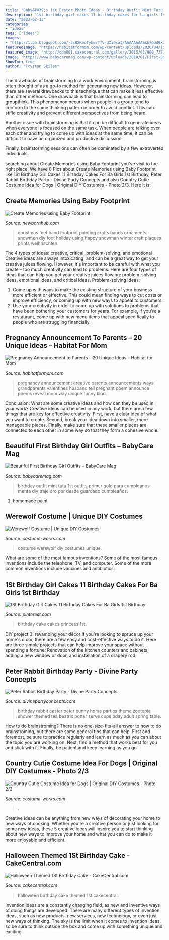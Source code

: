 ```yaml
---
title: "Baby&#039;s 1st Easter Photo Ideas - Birthday Outfit Mint Tutu 1st Outfits Primer Gold Para Cumpleanos Menta Diy Traje Oro Por Desde Guardado Cumpleaños"
description: "1st birthday girl cakes 11 birthday cakes for ba girls 1st birthday"
date: "2023-02-13"
categories:
- "ideas"
tags: ["ideas"]
images:
- "http://1.bp.blogspot.com/-5s8XKmoTyhw/TfV-UXi0xaI/AAAAAAAAEkk/Gdd9Xd3lZSo/s1600/004.JPG"
featuredImage: "https://habitatformom.com/wp-content/uploads/2020/04/15-pregnancy-announcement-ideas-parents-grandparents-4-min.jpg"
featured_image: "http://cdn001.cakecentral.com/gallery/2015/03/900_737140ZhCn_halloween-themed-1st-birthday-cake.jpg"
image: "https://www.babycaremag.com/wp-content/uploads/2018/01/First-Birthday-Baby-Girl-Outfit-11.jpg"
ShowToc: true
author: "Trystan Skiles"
---
```



The drawbacks of brainstorming
In a work environment, brainstorming is often thought of as a go-to method for generating new ideas. However, there are several drawbacks to this technique that can make it less effective than other methods.
One drawback is that brainstorming can lead to groupthink. This phenomenon occurs when people in a group tend to conform to the same thinking pattern in order to avoid conflict. This can stifle creativity and prevent different perspectives from being heard.

Another issue with brainstorming is that it can be difficult to generate ideas when everyone is focused on the same task. When people are talking over each other and trying to come up with ideas at the same time, it can be difficult to have an organized and productive discussion.

Finally, brainstorming sessions can often be dominated by a few extroverted individuals.

	

		
searching about Create Memories using Baby Footprint you've visit to the right place. We have 8 Pics about Create Memories using Baby Footprint like 1St Birthday Girl Cakes 11 Birthday Cakes For Ba Girls 1st Birthday, Peter Rabbit Birthday Party - Divine Party Concepts and also Country Cutie Costume Idea for Dogs | Original DIY Costumes - Photo 2/3. Here it is:
		
    
## Create Memories Using Baby Footprint

<img loading=lazy src="https://www.newbornhub.com/images/footprints-family-2.jpg" onerror="this.onerror=null;this.src='https://tse2.mm.bing.net/th?id=OIP.xCqpWRAEmqMYkAU2brt4IwHaJ3&amp;pid=15.1';" alt="Create Memories using Baby Footprint">

_Source: newbornhub.com_

>christmas feet hand footprint painting crafts hands ornaments snowmen diy foot holiday using happy snowman winter craft plaques prints weihnachten. 

	

The 4 types of ideas: creative, critical, problem-solving, and emotional
Creative ideas are always intoxicating, and can be a great way to get your creative juices flowing. However, it's important to be careful with what you create – too much creativity can lead to problems. Here are four types of ideas that can help you get your creative juices flowing: problem-solving ideas, emotional ideas, and critical ideas.
Problem-solving Ideas: 
1) Come up with ways to make the existing structure of your business more efficient or effective. This could mean finding ways to cut costs or improve efficiency, or coming up with new ways to appeal to customers. 
2) Use your creativity in order to come up with solutions to problems that have been bothering your customers for years. For example, if you're a restaurant, come up with new menu items that appeal specifically to people who are struggling financially.

    
## Pregnancy Announcement To Parents – 20 Unique Ideas – Habitat For Mom

<img loading=lazy src="https://habitatformom.com/wp-content/uploads/2020/04/15-pregnancy-announcement-ideas-parents-grandparents-4-min.jpg" onerror="this.onerror=null;this.src='https://tse2.mm.bing.net/th?id=OIP.1q88TM2XdC1Z8Jkje9OjsAAAAA&amp;pid=15.1';" alt="Pregnancy Announcement to Parents – 20 Unique Ideas – Habitat for Mom">

_Source: habitatformom.com_

>pregnancy announcement creative parents announcements ways grandparents valentines husband tell pregnant poem announce poems reveal mom way unique funny kind. 

	

Conclusion: What are some creative ideas and how can they be used in your work?
Creative ideas can be used in any work, but there are a few things that are key for effective creativity. First, have a clear idea of what you want to create. Second, break your idea down into smaller, more manageable pieces. Finally, make sure that these smaller pieces are connected to each other in some way so that they form a cohesive whole.

    
## Beautiful First Birthday Girl Outfits – BabyCare Mag

<img loading=lazy src="https://www.babycaremag.com/wp-content/uploads/2018/01/First-Birthday-Baby-Girl-Outfit-11.jpg" onerror="this.onerror=null;this.src='https://tse3.mm.bing.net/th?id=OIP.OoyGITITUeEBQd-3RtVFmQHaLf&amp;pid=15.1';" alt="Beautiful First Birthday Girl Outfits – BabyCare Mag">

_Source: babycaremag.com_

>birthday outfit mint tutu 1st outfits primer gold para cumpleanos menta diy traje oro por desde guardado cumpleaños. 

	

1. homemade paint

    
## Werewolf Costume | Unique DIY Costumes

<img loading=lazy src="https://photos.costume-works.com/full/werewolf44.jpg" onerror="this.onerror=null;this.src='https://tse3.mm.bing.net/th?id=OIP.6brZLOrrW5FNdiGKNL30GAHaLz&amp;pid=15.1';" alt="Werewolf Costume | Unique DIY Costumes">

_Source: costume-works.com_

>costume werewolf diy costumes unique. 

	

What are some of the most famous inventions?
Some of the most famous inventions include the telephone, TV, and computer. Some of the more common inventions include vaccines and antibiotics.

    
## 1St Birthday Girl Cakes 11 Birthday Cakes For Ba Girls 1st Birthday

<img loading=lazy src="https://i.pinimg.com/736x/0f/3b/0e/0f3b0ebc26cf5647b3a1ca6d077bc18d.jpg" onerror="this.onerror=null;this.src='https://tse4.mm.bing.net/th?id=OIP.-oQeFj-0f3hc6gGEOHM1CAHaMs&amp;pid=15.1';" alt="1St Birthday Girl Cakes 11 Birthday Cakes For Ba Girls 1st Birthday">

_Source: pinterest.com_

>birthday cake cakes princess 1st. 

	

DIY project 3: revamping your décor
If you're looking to spruce up your home's d cor, there are a few easy and cost-effective ways to do it. Here are three simple projects that can help improve your space without spending a fortune: Renovation of the kitchen counters and cabinets, adding a new window or door, and installation of a drapery rod.

    
## Peter Rabbit Birthday Party - Divine Party Concepts

<img loading=lazy src="http://1.bp.blogspot.com/-5s8XKmoTyhw/TfV-UXi0xaI/AAAAAAAAEkk/Gdd9Xd3lZSo/s1600/004.JPG" onerror="this.onerror=null;this.src='https://tse1.mm.bing.net/th?id=OIP.yCs8V_3T-VPiKFpO7X_vqAHaLG&amp;pid=15.1';" alt="Peter Rabbit Birthday Party - Divine Party Concepts">

_Source: divinepartyconcepts.com_

>birthday rabbit easter peter bunny horse parties theme zootopia shower themed tea beatrix potter serve cups bday adult spring table. 

	

How to do brainstroming?
There is no one-size-fits-all answer to how to do brainstroming, but there are some general tips that can help. First and foremost, be sure to practice regularly and learn as much as you can about the topic you are working on. Next, find a method that works best for you and stick with it. Finally, be patient and keep learning as you go.

    
## Country Cutie Costume Idea For Dogs | Original DIY Costumes - Photo 2/3

<img loading=lazy src="https://photos.costume-works.com/full/country_cutie1.jpg" onerror="this.onerror=null;this.src='https://tse1.mm.bing.net/th?id=OIP.JaKqDgMfDXejvKsrUIzh6QHaJ3&amp;pid=15.1';" alt="Country Cutie Costume Idea for Dogs | Original DIY Costumes - Photo 2/3">

_Source: costume-works.com_

>. 

	

Creative ideas can be anything from new ways of decorating your home to new ways of cooking. Whether you're a creative person or just looking for some new ideas, these 5 creative ideas will inspire you to start thinking about new ways to improve your home and what you can do to make it more enjoyable and efficient.

    
## Halloween Themed 1St Birthday Cake - CakeCentral.com

<img loading=lazy src="http://cdn001.cakecentral.com/gallery/2015/03/900_737140ZhCn_halloween-themed-1st-birthday-cake.jpg" onerror="this.onerror=null;this.src='https://tse3.mm.bing.net/th?id=OIP.t_BgIEKYzSu2HZCdGBM1EwHaJ4&amp;pid=15.1';" alt="Halloween Themed 1St Birthday Cake - CakeCentral.com">

_Source: cakecentral.com_

>halloween birthday cake themed 1st cakecentral. 

	

Invention ideas are a constantly changing field, as new and inventive ways of doing things are developed. There are many different types of invention ideas, such as new products, new services, new technology, or even just new ways of thinking. The sky is the limit when it comes to invention ideas, so be sure to think outside the box and come up with something unique and exciting.

